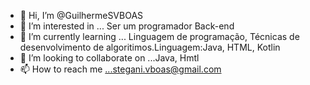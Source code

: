 - 👋 Hi, I’m @GuilhermeSVBOAS
- 👀 I’m interested in ... Ser um programador Back-end
- 🌱 I’m currently learning ... Linguagem de programação, Técnicas de desenvolvimento de algoritimos.Linguagem:Java, HTML, Kotlin
- 💞️ I’m looking to collaborate on ...Java, Hmtl
- 📫 How to reach me ...stegani.vboas@gmail.com


<!---
GuilhermeSVBOAS/GuilhermeSVBOAS is a ✨ special ✨ repository because its `README.md` (this file) appears on your GitHub profile.
You can click the Preview link to take a look at your changes.
--->
